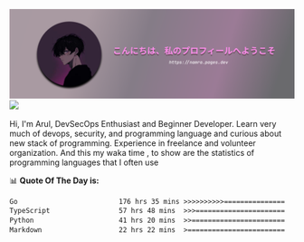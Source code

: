 ![banner](.github/profile-markdown.png)
<img src="https://user-images.githubusercontent.com/73097560/115834477-dbab4500-a447-11eb-908a-139a6edaec5c.gif"></p>

Hi, I'm Arul, DevSecOps Enthusiast and Beginner Developer. Learn very much of devops, security, and programming language and curious about new stack of programming. Experience in freelance and volunteer organization. And this my waka time , to show are the statistics of programming languages that I often use

📊 **Quote Of The Day is:**
<!--START_SECTION:waka-->

```txt
Go                         176 hrs 35 mins >>>>>>>>>>===============   40.95 %
TypeScript                 57 hrs 48 mins  >>>======================   13.40 %
Python                     41 hrs 20 mins  >>=======================   09.59 %
Markdown                   22 hrs 22 mins  >========================   05.19 %
```

<!--END_SECTION:waka-->
